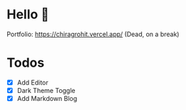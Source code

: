 # Hello 👋

Portfolio: https://chiragrohit.vercel.app/ (Dead, on a break)

# Todos

- [x] Add Editor
- [x] Dark Theme Toggle
- [x] Add Markdown Blog
